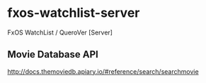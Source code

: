 # fxos-watchlist-server
FxOS WatchList / QueroVer [Server]

## Movie Database API
http://docs.themoviedb.apiary.io/#reference/search/searchmovie